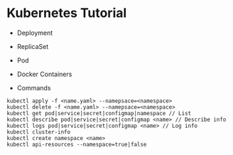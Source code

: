 # Kubernetes Tutorial

- Deployment
- ReplicaSet
- Pod
- Docker Containers

- Commands
```
kubectl apply -f <name.yaml> --namepsace=<namespace>
kubectl delete -f <name.yaml> --namepsace=<namespace>
kubectl get pod|service|secret|configmap|namespace // List
kubectl describe pod|service|secret|configmap <name> // Describe info
kubectl logs pod|service|secret|configmap <name> // Log info
kubectl cluster-info
kubectl create namespace <name>
kubectl api-resources --namespace=true|false
```
